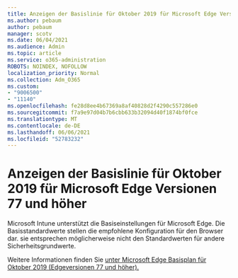 ```yaml
---
title: Anzeigen der Basislinie für Oktober 2019 für Microsoft Edge Versionen 77 und höher
ms.author: pebaum
author: pebaum
manager: scotv
ms.date: 06/04/2021
ms.audience: Admin
ms.topic: article
ms.service: o365-administration
ROBOTS: NOINDEX, NOFOLLOW
localization_priority: Normal
ms.collection: Adm_O365
ms.custom:
- "9006500"
- "11140"
ms.openlocfilehash: fe28d8ee4b67369a8af40828d2f4290c557286e0
ms.sourcegitcommit: f7a9e97d04b7b6cbb633b32094d40f1874bf0fce
ms.translationtype: MT
ms.contentlocale: de-DE
ms.lasthandoff: 06/06/2021
ms.locfileid: "52783232"
---
```

# <a name="view-the-october-2019-baseline-for-microsoft-edge-versions-77-and-later"></a>Anzeigen der Basislinie für Oktober 2019 für Microsoft Edge Versionen 77 und höher

Microsoft Intune unterstützt die Basiseinstellungen für Microsoft Edge. Die Basisstandardwerte stellen die empfohlene Konfiguration für den Browser dar. sie entsprechen möglicherweise nicht den Standardwerten für andere Sicherheitsgrundwerte.

Weitere Informationen finden Sie [unter Microsoft Edge Basisplan für Oktober 2019 (Edgeversionen 77 und höher).](/mem/intune/protect/security-baseline-settings-edge?pivots=edge-october-2019)